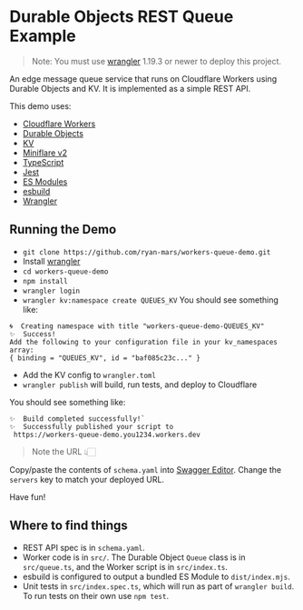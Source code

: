 # Durable Objects REST Queue Example

> Note: You must use [wrangler](https://developers.cloudflare.com/workers/cli-wrangler/install-update) 1.19.3 or newer to deploy this project.

An edge message queue service that runs on Cloudflare Workers using Durable Objects and KV. It is implemented as a simple REST API.

This demo uses:

- [Cloudflare Workers](https://developers.cloudflare.com/workers/learning/how-workers-works)
- [Durable Objects](https://developers.cloudflare.com/workers/learning/using-durable-objects)
- [KV](https://developers.cloudflare.com/workers/runtime-apis/kv)
- [Miniflare v2](https://v2.miniflare.dev)
- [TypeScript](https://www.typescriptlang.org)
- [Jest](https://jestjs.io)
- [ES Modules](https://developer.mozilla.org/en-US/docs/Web/JavaScript/Guide/Modules)
- [esbuild](https://esbuild.github.io)
- [Wrangler](https://developers.cloudflare.com/workers/cli-wrangler/install-update)

## Running the Demo

- `git clone https://github.com/ryan-mars/workers-queue-demo.git`
- Install [wrangler](https://developers.cloudflare.com/workers/cli-wrangler/install-update)
- `cd workers-queue-demo`
- `npm install`
- `wrangler login`
- `wrangler kv:namespace create QUEUES_KV`
  You should see something like:

```
🌀  Creating namespace with title "workers-queue-demo-QUEUES_KV"
✨  Success!
Add the following to your configuration file in your kv_namespaces array:
{ binding = "QUEUES_KV", id = "baf085c23c..." }
```

- Add the KV config to `wrangler.toml`
- `wrangler publish` will build, run tests, and deploy to Cloudflare

You should see something like:

```
✨  Build completed successfully!`
✨  Successfully published your script to
 https://workers-queue-demo.you1234.workers.dev
```

> Note the URL 👆🏻

Copy/paste the contents of `schema.yaml` into [Swagger Editor](https://editor.swagger.io/). Change the `servers` key to match your deployed URL.

Have fun!

## Where to find things

- REST API spec is in `schema.yaml`.
- Worker code is in `src/`. The Durable Object `Queue` class is in `src/queue.ts`, and the Worker script is in `src/index.ts`.
- esbuild is configured to output a bundled ES Module to `dist/index.mjs`.
- Unit tests in `src/index.spec.ts`, which will run as part of `wrangler build`. To run tests on their own use `npm test`.
